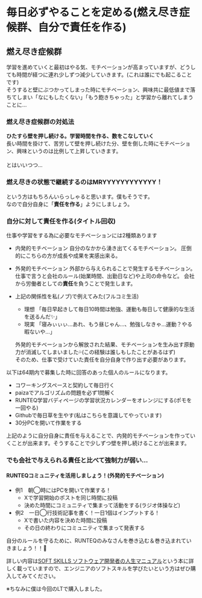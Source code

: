 # 毎日必ずやることを定める(燃え尽き症候群、自分で責任を作る)
## 燃え尽き症候群
学習を進めていくと最初はやる気、モチベーションが高まっていますが、どうしても時間が経つに連れ少しずつ減少していきます。(これは誰にでも起こることです)<br>
そうすると壁にぶつかってしまった時にモチベーション、興味共に最低値まで落ちてしまい「なにもしたくない」「もう飽きちゃった」と学習から離れてしまうことに…<br>
### 燃え尽き症候群の対処法
**ひたすら壁を押し続ける。学習時間を作る、数をこなしていく**<br>
長い時間を掛けて、苦労して壁を押し続けた分、壁を倒した時にモチベーション、興味というのは比例して上昇していきます。<br>
<br>
とはいいつつ...<br>
### 燃え尽きの状態で継続するのはMRYYYYYYYYYYYY！

という方はもちろんいらっしゃると思います。僕もそうです。<br>
なので自分自身に「**責任を作る**」ようにしましょう。
### 自分に対して責任を作る(タイトル回収)
仕事や学習をする為に必要なモチベーションには2種類あります
- 内発的モチベーション
    自分のなかから湧き出てくるモチベーション。
    圧倒的にこちらの方が成長や成果を実感出来る。
- 外発的モチベーション
    外部から与えられることで発生するモチベーション。
    仕事で言うと会社のルール(始業時間、出勤日など)や上司の命令など。
    会社から労働者としての**責任**を負うことで発生します。
- 上記の関係性を私(ノブ)で例えてみた(フルコミ生活)
    - 理想
        「毎日早起きして毎日10時間は勉強、運動も毎日して健康的な生活を送るんだ✨️」
    - 現実
        「寝みぃぃぃ…あれ、もう昼じゃん…、勉強しなきゃ…運動？やる暇ないや…」
        
    外発的モチベーションから解放された結果、モチベーションを生み出す原動力が消滅してしまいました💦(この経験は誰しもしたことがあるはず)<br>
    そのため、仕事で受けていた責任を自分自身で作り出す必要があります。
  
以下は64期内で募集した時に回答のあった個人のルールになります。

- コワーキングスペースと契約して毎日行く
- paizaでアルゴリズムの問題を必ず1問解く
- RUNTEQ学習バディページの学習状況カレンダーをオレンジにする(ポモを一回やる)
- Githubで毎日草を生やす(私はこちらを意識してやっています)
- 30分PCを開いて作業をする

上記のように自分自身に責任を与えることで、内発的モチベーションを作っていくことが出来ます。そうすることで少しずつ壁を押し続けることが出来ます。
### でも会社で与えられる責任と比べて強制力が弱い…
#### RUNTEQコミュニティを活用しましょう！(外発的モチベーション)
- 例1　朝◯時にはPCを開いて作業する！
    - Xで学習開始のポストを同じ時間に投稿
    - 決めた時間にコミュニティで集まって活動をする(ラジオ体操など)
- 例2　一日◯行技術記事を書く！一日1個はインプットする！
    - Xで書いた内容を決めた時間に投稿
    - その日の終わりにコミュニティで集まって発表する

自分のルールを守るために、RUNTEQのみなさんを巻き込む＆巻き込まれていきましょう！！💪

詳しい内容は[SOFT SKILLS ソフトウェア開発者の人生マニュアル](https://www.amazon.co.jp/SOFT-SKILLS-%E3%82%BD%E3%83%95%E3%83%88%E3%82%A6%E3%82%A7%E3%82%A2%E9%96%8B%E7%99%BA%E8%80%85%E3%81%AE%E4%BA%BA%E7%94%9F%E3%83%9E%E3%83%8B%E3%83%A5%E3%82%A2%E3%83%AB-%E3%82%B8%E3%83%A7%E3%83%B3%E3%83%BB%E3%82%BD%E3%83%B3%E3%83%A1%E3%82%BA/dp/4822251551)という本に詳しく載っていますので、エンジニアのソフトスキルを学びたいという方はぜひ購入してみてください。

※ちなみに僕は今回のLTで購入しました。
